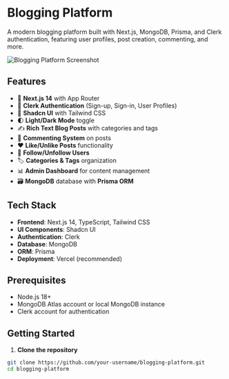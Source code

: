 # Blogging Platform

A modern blogging platform built with Next.js, MongoDB, Prisma, and Clerk authentication, featuring user profiles, post creation, commenting, and more.

![Blogging Platform Screenshot](/public/screenshot.png) <!-- Add your screenshot -->

## Features

- 🚀 **Next.js 14** with App Router
- 🔐 **Clerk Authentication** (Sign-up, Sign-in, User Profiles)
- 🎨 **Shadcn UI** with Tailwind CSS
- 🌓 **Light/Dark Mode** toggle
- ✍️ **Rich Text Blog Posts** with categories and tags
- 💬 **Commenting System** on posts
- ❤️ **Like/Unlike Posts** functionality
- 👥 **Follow/Unfollow Users**
- 🏷️ **Categories & Tags** organization
- 📊 **Admin Dashboard** for content management
- 🗃️ **MongoDB** database with **Prisma ORM**

## Tech Stack

- **Frontend**: Next.js 14, TypeScript, Tailwind CSS
- **UI Components**: Shadcn UI
- **Authentication**: Clerk
- **Database**: MongoDB
- **ORM**: Prisma
- **Deployment**: Vercel (recommended)

## Prerequisites

- Node.js 18+
- MongoDB Atlas account or local MongoDB instance
- Clerk account for authentication

## Getting Started

1. **Clone the repository**

```bash
git clone https://github.com/your-username/blogging-platform.git
cd blogging-platform
